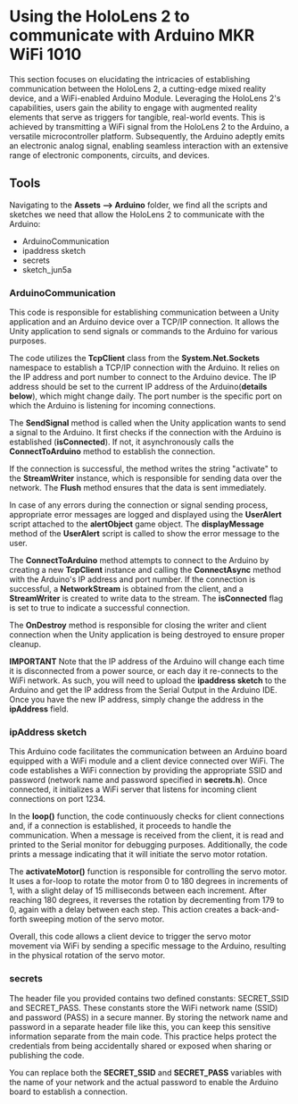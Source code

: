 # Using the HoloLens 2 to communicate with Arduino MKR WiFi 1010
This section focuses on elucidating the intricacies of establishing communication between the HoloLens 2, a cutting-edge mixed reality device, and a WiFi-enabled Arduino Module. Leveraging the HoloLens 2's capabilities, users gain the ability to engage with augmented reality elements that serve as triggers for tangible, real-world events. This is achieved by transmitting a WiFi signal from the HoloLens 2 to the Arduino, a versatile microcontroller platform. Subsequently, the Arduino adeptly emits an electronic analog signal, enabling seamless interaction with an extensive range of electronic components, circuits, and devices.

## Tools
Navigating to the **Assets --> Arduino** folder, we find all the scripts and sketches we need that allow the HoloLens 2 to communicate with the Arduino:
- ArduinoCommunication
- ipaddress sketch
- secrets
- sketch_jun5a

### ArduinoCommunication
This code is responsible for establishing communication between a Unity application and an Arduino device over a TCP/IP connection. It allows the Unity application to send signals or commands to the Arduino for various purposes.

The code utilizes the **TcpClient** class from the **System.Net.Sockets** namespace to establish a TCP/IP connection with the Arduino. It relies on the IP address and port number to connect to the Arduino device. The IP address should be set to the current IP address of the Arduino(**details below**), which might change daily. The port number is the specific port on which the Arduino is listening for incoming connections.

The **SendSignal** method is called when the Unity application wants to send a signal to the Arduino. It first checks if the connection with the Arduino is established (**isConnected**). If not, it asynchronously calls the **ConnectToArduino** method to establish the connection.

If the connection is successful, the method writes the string "activate" to the **StreamWriter** instance, which is responsible for sending data over the network. The **Flush** method ensures that the data is sent immediately.

In case of any errors during the connection or signal sending process, appropriate error messages are logged and displayed using the **UserAlert** script attached to the **alertObject** game object. The **displayMessage** method of the **UserAlert** script is called to show the error message to the user.

The **ConnectToArduino** method attempts to connect to the Arduino by creating a new **TcpClient** instance and calling the **ConnectAsync** method with the Arduino's IP address and port number. If the connection is successful, a **NetworkStream** is obtained from the client, and a **StreamWriter** is created to write data to the stream. The **isConnected** flag is set to true to indicate a successful connection.

The **OnDestroy** method is responsible for closing the writer and client connection when the Unity application is being destroyed to ensure proper cleanup.

**IMPORTANT**
Note that the IP address of the Arduino will change each time it is disconnected from a power source, or each day it re-connects to the WiFi network. As such, you will need to upload the **ipaddress sketch** to the Arduino and get the IP address from the Serial Output in the Arduino IDE. Once you have the new IP address, simply change the address in the **ipAddress** field.

### ipAddress sketch
This Arduino code facilitates the communication between an Arduino board equipped with a WiFi module and a client device connected over WiFi. The code establishes a WiFi connection by providing the appropriate SSID and password (network name and password specified in **secrets.h**). Once connected, it initializes a WiFi server that listens for incoming client connections on port 1234.

In the **loop()** function, the code continuously checks for client connections and, if a connection is established, it proceeds to handle the communication. When a message is received from the client, it is read and printed to the Serial monitor for debugging purposes. Additionally, the code prints a message indicating that it will initiate the servo motor rotation.

The **activateMotor()** function is responsible for controlling the servo motor. It uses a for-loop to rotate the motor from 0 to 180 degrees in increments of 1, with a slight delay of 15 milliseconds between each increment. After reaching 180 degrees, it reverses the rotation by decrementing from 179 to 0, again with a delay between each step. This action creates a back-and-forth sweeping motion of the servo motor.

Overall, this code allows a client device to trigger the servo motor movement via WiFi by sending a specific message to the Arduino, resulting in the physical rotation of the servo motor.

### secrets
The header file you provided contains two defined constants: SECRET_SSID and SECRET_PASS. These constants store the WiFi network name (SSID) and password (PASS) in a secure manner. By storing the network name and password in a separate header file like this, you can keep this sensitive information separate from the main code. This practice helps protect the credentials from being accidentally shared or exposed when sharing or publishing the code.

You can replace both the **SECRET_SSID** and **SECRET_PASS** variables with the name of your network and the actual password to enable the Arduino board to establish a connection.
